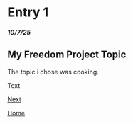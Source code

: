 # Entry 1
##### 10/7/25
## My Freedom Project Topic
The topic i chose was cooking.

Text

[Next](entry02.md)

[Home](../README.md)
